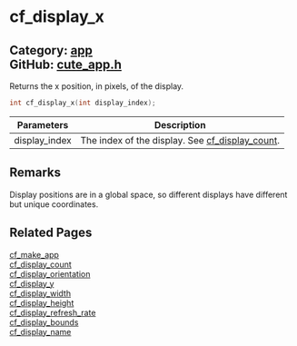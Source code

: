 [//]: # (This file is automatically generated by Cute Framework's docs parser.)
[//]: # (Do not edit this file by hand!)
[//]: # (See: https://github.com/RandyGaul/cute_framework/blob/master/samples/docs_parser.cpp)
[](../header.md ':include')

# cf_display_x

Category: [app](/api_reference?id=app)  
GitHub: [cute_app.h](https://github.com/RandyGaul/cute_framework/blob/master/include/cute_app.h)  
---

Returns the x position, in pixels, of the display.

```cpp
int cf_display_x(int display_index);
```

Parameters | Description
--- | ---
display_index | The index of the display. See [cf_display_count](/app/cf_display_count.md).

## Remarks

Display positions are in a global space, so different displays have different but unique coordinates.

## Related Pages

[cf_make_app](/app/cf_make_app.md)  
[cf_display_count](/app/cf_display_count.md)  
[cf_display_orientation](/app/cf_display_orientation.md)  
[cf_display_y](/app/cf_display_y.md)  
[cf_display_width](/app/cf_display_width.md)  
[cf_display_height](/app/cf_display_height.md)  
[cf_display_refresh_rate](/app/cf_display_refresh_rate.md)  
[cf_display_bounds](/app/cf_display_bounds.md)  
[cf_display_name](/app/cf_display_name.md)  
